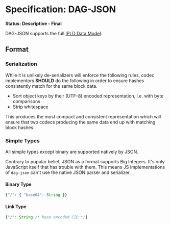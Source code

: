 # Specification: DAG-JSON

**Status: Descriptive - Final**

DAG-JSON supports the full [IPLD Data Model](../data-model-layer/data-model.md).

## Format

### Serialization

While it is unlikely de-serializers will enforce the following rules, codec implementors
**SHOULD** do the following in order to ensure hashes consistently match for the same block data.

 - Sort object keys by their (UTF-8) encoded representation, i.e. with byte comparisons
 - Strip whitespace

This produces the most compact and consistent representation which will ensure that two codecs
producing the same data end up with matching block hashes.

### Simple Types

All simple types except binary are supported natively by JSON.

Contrary to popular belief, JSON as a format supports Big Integers. It's only
JavaScript itself that has trouble with them. This means JS implementations
of `dag-json` can't use the native JSON parser and serializer.

#### Binary Type

```javascript
{"/": { "base64": String }}
```

#### Link Type

```javascript
{"/": String /* base encoded CID */}
```
